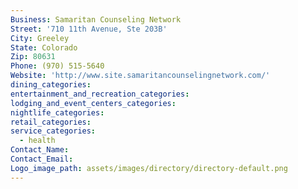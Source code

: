 ```yaml
---
Business: Samaritan Counseling Network
Street: '710 11th Avenue, Ste 203B'
City: Greeley
State: Colorado
Zip: 80631
Phone: (970) 515-5640
Website: 'http://www.site.samaritancounselingnetwork.com/'
dining_categories:
entertainment_and_recreation_categories:
lodging_and_event_centers_categories:
nightlife_categories:
retail_categories:
service_categories:
  - health
Contact_Name:
Contact_Email:
Logo_image_path: assets/images/directory/directory-default.png
---
```



